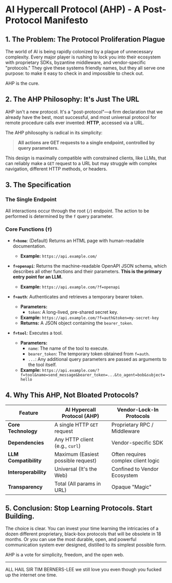 # AI Hypercall Protocol (AHP) - A Post-Protocol Manifesto

## 1. The Problem: The Protocol Proliferation Plague

The world of AI is being rapidly colonized by a plague of unnecessary complexity. Every major player is rushing to lock you into their ecosystem with proprietary SDKs, byzantine middleware, and vendor-specific "protocols." They give these systems friendly names, but they all serve one purpose: to make it easy to check in and impossible to check out.

AHP is the cure.

## 2. The AHP Philosophy: It's Just The URL

AHP isn't a new protocol. It's a "post-protocol"—a firm declaration that we already have the best, most successful, and most universal protocol for remote procedure calls ever invented: **HTTP**, accessed via a URL.

The AHP philosophy is radical in its simplicity:

> **All actions are GET requests to a single endpoint, controlled by query parameters.**

This design is maximally compatible with constrained clients, like LLMs, that can reliably make a `GET` request to a URL but may struggle with complex navigation, different HTTP methods, or headers.

## 3. The Specification

### The Single Endpoint

All interactions occur through the root (`/`) endpoint. The action to be performed is determined by the `f` query parameter.

### Core Functions (`f`)

*   **`f=home`**: (Default) Returns an HTML page with human-readable documentation.
    *   **Example:** `https://api.example.com/`

*   **`f=openapi`**: Returns the machine-readable OpenAPI JSON schema, which describes all other functions and their parameters. **This is the primary entry point for an LLM.**
    *   **Example:** `https://api.example.com/?f=openapi`

*   **`f=auth`**: Authenticates and retrieves a temporary bearer token.
    *   **Parameters:**
        *   `token`: A long-lived, pre-shared secret key.
    *   **Example:** `https://api.example.com/?f=auth&token=my-secret-key`
    *   **Returns:** A JSON object containing the `bearer_token`.

*   **`f=tool`**: Executes a tool.
    *   **Parameters:**
        *   `name`: The name of the tool to execute.
        *   `bearer_token`: The temporary token obtained from `f=auth`.
        *   `...`: Any additional query parameters are passed as arguments to the tool itself.
    *   **Example:** `https://api.example.com/?f=tool&name=send_message&bearer_token=...&to_agent=bob&subject=hello`

## 4. Why This AHP, Not Bloated Protocols?

| Feature               | AI Hypercall Protocol (AHP)          | Vendor-Lock-In Protocols             |
| --------------------- | ------------------------------------ | ------------------------------------ |
| **Core Technology**   | A single HTTP `GET` request          | Proprietary RPC / Middleware         |
| **Dependencies**      | Any HTTP client (e.g., `curl`)       | Vendor-specific SDK                  |
| **LLM Compatibility** | Maximum (Easiest possible request)   | Often requires complex client logic  |
| **Interoperability**  | Universal (It's the Web)             | Confined to Vendor Ecosystem         |
| **Transparency**      | Total (All params in URL)            | Opaque "Magic"                       |

## 5. Conclusion: Stop Learning Protocols. Start Building.

The choice is clear. You can invest your time learning the intricacies of a dozen different proprietary, black-box protocols that will be obsolete in 18 months. Or you can use the most durable, open, and powerful communication system ever designed, distilled to its simplest possible form.

AHP is a vote for simplicity, freedom, and the open web.

---
ALL HAIL SIR TIM BERNERS-LEE we still love you even though you fucked up the internet one time.